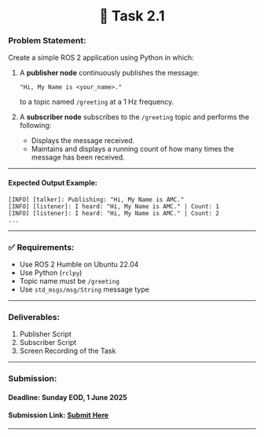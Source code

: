 <h1 align="center">🎯 Task 2.1</h1>

### **Problem Statement:**

Create a simple ROS 2 application using Python in which:

1. A **publisher node** continuously publishes the message:

   ```
   "Hi, My Name is <your_name>."
   ```

   to a topic named `/greeting` at a 1 Hz frequency.

2. A **subscriber node** subscribes to the `/greeting` topic and performs the following:

   * Displays the message received.
   * Maintains and displays a running count of how many times the message has been received.

---

#### **Expected Output Example:**

```text
[INFO] [talker]: Publishing: "Hi, My Name is AMC."
[INFO] [listener]: I heard: "Hi, My Name is AMC." | Count: 1
[INFO] [listener]: I heard: "Hi, My Name is AMC." | Count: 2
...
```

---

### ✅ Requirements:

* Use ROS 2 Humble on Ubuntu 22.04
* Use Python (`rclpy`)
* Topic name must be `/greeting`
* Use `std_msgs/msg/String` message type

---

### Deliverables:

1. Publisher Script
2. Subscriber Script
3. Screen Recording of the Task

---

### Submission:
#### Deadline: Sunday EOD, 1 June 2025
#### Submission Link: [Submit Here](https://forms.gle/gCJW1vDH7tkRnWFk9)

---
